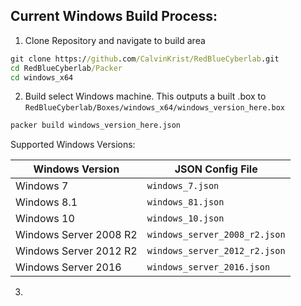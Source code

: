 ## Current Windows Build Process:

1. Clone Repository and navigate to build area
```cmd
git clone https://github.com/CalvinKrist/RedBlueCyberlab.git
cd RedBlueCyberlab/Packer
cd windows_x64
```

2. Build select Windows machine. This outputs a built .box to `RedBlueCyberlab/Boxes/windows_x64/windows_version_here.box`
```cmd
packer build windows_version_here.json
```
Supported Windows Versions:

| Windows Version  | JSON Config File |
| ------------- | ------------- |
| Windows 7  | `windows_7.json`  |
| Windows 8.1 | `windows_81.json`  |
| Windows 10 | `windows_10.json`  |
| Windows Server 2008 R2 | `windows_server_2008_r2.json`  |
| Windows Server 2012 R2  | `windows_server_2012_r2.json`  |
| Windows Server 2016 | `windows_server_2016.json`  |

3. 